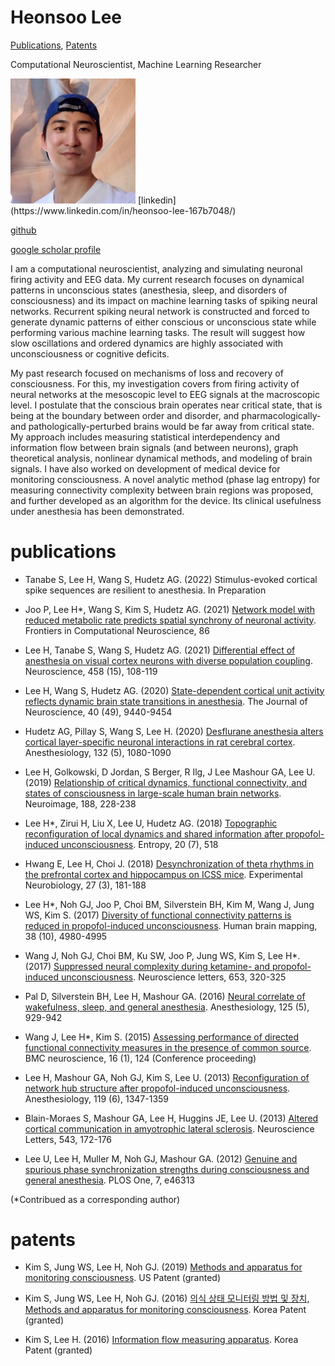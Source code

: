 # Heonsoo Lee

[Publications](#publications), [Patents](#patents)



Computational Neuroscientist, Machine Learning Researcher

<img src="hlee-utah2.jpg" alt="Photo" width="200px" />
[linkedin](https://www.linkedin.com/in/heonsoo-lee-167b7048/)

[github](https://github.com/heonslee)

[google scholar profile](https://scholar.google.com/citations?user=tkmSmY8AAAAJ&hl=en)

  I am a computational neuroscientist, analyzing and simulating neuronal firing activity and EEG data. My current research focuses on dynamical patterns in unconscious states (anesthesia, sleep, and disorders of consciousness) and its impact on machine learning tasks of spiking neural networks. Recurrent spiking neural network is constructed and forced to generate dynamic patterns of either conscious or unconscious state while performing various machine learning tasks. The result will suggest how slow oscillations and ordered dynamics are highly associated with unconsciousness or cognitive deficits.

  My past research focused on mechanisms of loss and recovery of consciousness. For this, my investigation covers from firing activity of neural networks at the mesoscopic level to EEG signals at the macroscopic level. I postulate that the conscious brain operates near critical state, that is being at the boundary between order and disorder, and pharmacologically- and pathologically-perturbed brains would be far away from critical state. My approach includes measuring statistical interdependency and information flow between brain signals (and between neurons), graph theoretical analysis, nonlinear dynamical methods, and modeling of brain signals. I have also worked on development of medical device for monitoring consciousness. A novel analytic method (phase lag entropy) for measuring connectivity complexity between brain regions was proposed, and further developed as an algorithm for the device. Its clinical usefulness under anesthesia has been demonstrated. 
  

# publications

- Tanabe S, Lee H, Wang S, Hudetz AG. (2022) Stimulus-evoked cortical spike sequences are resilient to anesthesia. In Preparation

- Joo P, Lee H*, Wang S, Kim S, Hudetz AG. (2021) [Network model with reduced metabolic rate predicts spatial synchrony of neuronal activity](https://doi.org/10.3389/fncom.2021.738362). Frontiers in Computational Neuroscience, 86

- Lee H, Tanabe S, Wang S, Hudetz AG. (2021) [Differential effect of anesthesia on visual cortex neurons with diverse population coupling](https://www.sciencedirect.com/science/article/abs/pii/S0306452220307697?via%3Dihub). Neuroscience, 458 (15), 108-119

- Lee H, Wang S, Hudetz AG. (2020) [State-dependent cortical unit activity reflects dynamic brain state transitions in anesthesia](https://www.jneurosci.org/content/40/49/9440). The Journal of Neuroscience, 40 (49), 9440-9454

- Hudetz AG, Pillay S, Wang S, Lee H. (2020) [Desflurane anesthesia alters cortical layer-specific neuronal interactions in rat cerebral cortex](https://pubs.asahq.org/anesthesiology/article/132/5/1080/109040/Desflurane-Anesthesia-Alters-Cortical-Layer). Anesthesiology, 132 (5), 1080-1090

- Lee H, Golkowski, D Jordan, S Berger, R Ilg, J Lee Mashour GA, Lee U. (2019) [Relationship of critical dynamics, functional connectivity, and states of consciousness in large-scale human brain networks](https://doi.org/10.1016/j.neuroimage.2018.12.011). Neuroimage, 188, 228-238

-  Lee H*, Zirui H, Liu X, Lee U, Hudetz AG. (2018) [Topographic reconfiguration of local dynamics and shared information after propofol-induced unconsciousness](https://doi.org/10.3390%2Fe20070518). Entropy, 20 (7), 518

- Hwang E, Lee H, Choi J. (2018) [Desynchronization of theta rhythms in the prefrontal cortex and hippocampus on ICSS mice](https://doi.org/10.5607%2Fen.2018.27.3.181). Experimental Neurobiology, 27 (3), 181-188

- Lee H*, Noh GJ, Joo P, Choi BM, Silverstein BH, Kim M, Wang J, Jung WS, Kim S. (2017) [Diversity of functional connectivity patterns is reduced in propofol-induced unconsciousness](https://onlinelibrary.wiley.com/doi/abs/10.1002/hbm.23708). Human brain mapping, 38 (10), 4980-4995 

- Wang J, Noh GJ, Choi BM, Ku SW, Joo P, Jung WS, Kim S, Lee H*. (2017) [Suppressed neural complexity during ketamine- and propofol-induced unconsciousness](https://www.sciencedirect.com/science/article/pii/S030439401730441X). Neuroscience letters, 653, 320-325 

- Pal D, Silverstein BH, Lee H, Mashour GA. (2016) [Neural correlate of wakefulness, sleep, and general anesthesia](https://pubs.asahq.org/anesthesiology/article/125/5/929/19746/Neural-Correlates-of-Wakefulness-Sleep-and-General). Anesthesiology, 125 (5), 929-942

- Wang J, Lee H*, Kim S. (2015) [Assessing performance of directed functional connectivity measures in the presence of common source](https://bmcneurosci.biomedcentral.com/articles/10.1186/1471-2202-16-S1-P124). BMC neuroscience, 16 (1), 124 (Conference proceeding)

- Lee H, Mashour GA, Noh GJ, Kim S, Lee U. (2013) [Reconfiguration of network hub structure after propofol-induced unconsciousness](https://doi.org/10.1097/aln.0b013e3182a8ec8c). Anesthesiology, 119 (6), 1347-1359

- Blain-Moraes S, Mashour GA, Lee H, Huggins JE, Lee U. (2013) [Altered cortical communication in amyotrophic lateral sclerosis](https://doi.org/10.1016/j.neulet.2013.03.028). Neuroscience Letters, 543, 172-176

- Lee U, Lee H, Muller M, Noh GJ, Mashour GA. (2012) [Genuine and spurious phase synchronization strengths during consciousness and general anesthesia](https://journals.plos.org/plosone/article/figure?id=10.1371/journal.pone.0046313.g002). PLOS One, 7, e46313

(*Contribued as a corresponding author)


# patents

- Kim S, Jung WS, Lee H, Noh GJ. (2019) [Methods and apparatus for monitoring consciousness](https://patents.google.com/patent/US10506970B2/en). US Patent (granted) 

- Kim S, Jung WS, Lee H, Noh GJ. (2016) [의식 상태 모니터링 방법 및 장치, Methods and apparatus for monitoring consciousness](https://patents.google.com/patent/KR101939574B1/ko). Korea Patent (granted) 


- Kim S, Lee H. (2016) [Information flow measuring apparatus](https://patents.google.com/patent/KR20160114406A/ko). Korea Patent (granted)






